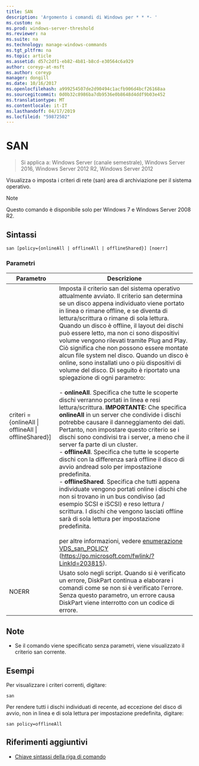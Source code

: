 ```yaml
---
title: SAN
description: 'Argomento i comandi di Windows per * * *- '
ms.custom: na
ms.prod: windows-server-threshold
ms.reviewer: na
ms.suite: na
ms.technology: manage-windows-commands
ms.tgt_pltfrm: na
ms.topic: article
ms.assetid: d57c2df1-eb82-4b81-b8cd-e30564c6a929
author: coreyp-at-msft
ms.author: coreyp
manager: dongill
ms.date: 10/16/2017
ms.openlocfilehash: a999254507de2d90494c1acfb906d4bcf26168aa
ms.sourcegitcommit: 0d0b32c8986ba7db9536e0b8648d4ddf9b03e452
ms.translationtype: MT
ms.contentlocale: it-IT
ms.lasthandoff: 04/17/2019
ms.locfileid: "59872502"
---
```

# <a name="san"></a>SAN

>Si applica a: Windows Server (canale semestrale), Windows Server 2016, Windows Server 2012 R2, Windows Server 2012

Visualizza o imposta i criteri di rete (san) area di archiviazione per il sistema operativo.
> [!NOTE]
> Questo comando è disponibile solo per Windows 7 e Windows Server 2008 R2.

## <a name="syntax"></a>Sintassi
```
san [policy={onlineAll | offlineAll | offlineShared}] [noerr]
```
### <a name="parameters"></a>Parametri
|Parametro|Descrizione|
|-------|--------|
|criteri = {onlineAll &#124; offlineAll &#124; offlineShared}]|Imposta il criterio san del sistema operativo attualmente avviato. Il criterio san determina se un disco appena individuato viene portato in linea o rimane offline, e se diventa di lettura/scrittura o rimane di sola lettura. Quando un disco è offline, il layout dei dischi può essere letto, ma non ci sono dispositivi volume vengono rilevati tramite Plug and Play. Ciò significa che non possono essere montate alcun file system nel disco. Quando un disco è online, sono installati uno o più dispositivi di volume del disco. Di seguito è riportato una spiegazione di ogni parametro:<br /><br />-   **onlineAll**. Specifica che tutte le scoperte dischi verranno portati in linea e resi lettura/scrittura. **IMPORTANTE:**     Che specifica **onlineAll** in un server che condivide i dischi potrebbe causare il danneggiamento dei dati. Pertanto, non impostare questo criterio se i dischi sono condivisi tra i server, a meno che il server fa parte di un cluster.<br />-   **offlineAll**. Specifica che tutte le scoperte dischi con la differenza sarà offline il disco di avvio andread solo per impostazione predefinita.<br />-   **offlineShared**. Specifica che tutti appena individuate vengono portati online i dischi che non si trovano in un bus condiviso (ad esempio SCSI e iSCSI) e reso lettura / scrittura. I dischi che vengono lasciati offline sarà di sola lettura per impostazione predefinita.<br /><br />per altre informazioni, vedere [enumerazione VDS_san_POLICY](https://go.microsoft.com/fwlink/?LinkId=203815) (https://go.microsoft.com/fwlink/?LinkId=203815).|
|NOERR|Usato solo negli script. Quando si è verificato un errore, DiskPart continua a elaborare i comandi come se non si è verificato l'errore. Senza questo parametro, un errore causa DiskPart viene interrotto con un codice di errore.|
## <a name="remarks"></a>Note
-   Se il comando viene specificato senza parametri, viene visualizzato il criterio san corrente.
## <a name="BKMK_Examples"></a>Esempi
Per visualizzare i criteri correnti, digitare:
```
san
```
Per rendere tutti i dischi individuati di recente, ad eccezione del disco di avvio, non in linea e di sola lettura per impostazione predefinita, digitare:
```
san policy=offlineAll
```
## <a name="additional-references"></a>Riferimenti aggiuntivi
-   [Chiave sintassi della riga di comando](command-line-syntax-key.md)
